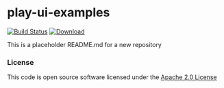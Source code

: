 # play-ui-examples

[![Build Status](https://travis-ci.org/hmrc/play-ui-examples.svg)](https://travis-ci.org/hmrc/play-ui-examples) [ ![Download](https://api.bintray.com/packages/hmrc/releases/play-ui-examples/images/download.svg) ](https://bintray.com/hmrc/releases/play-ui-examples/_latestVersion)

This is a placeholder README.md for a new repository

### License

This code is open source software licensed under the [Apache 2.0 License]("http://www.apache.org/licenses/LICENSE-2.0.html")